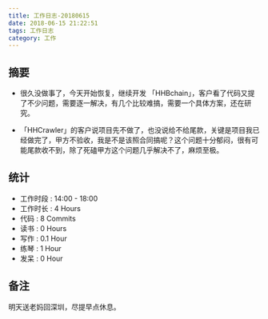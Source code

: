```yaml
---
title: 工作日志-20180615
date: 2018-06-15 21:22:51
tags: 工作日志
category: 工作
---
```



## 摘要

* 很久没做事了，今天开始恢复，继续开发 「HHBchain」，客户看了代码又提了不少问题，需要逐一解决，有几个比较难搞，需要一个具体方案，还在研究。

* 「HHCrawler」的客户说项目先不做了，也没说给不给尾款，关键是项目我已经做完了，甲方不验收，我是不是该照合同搞呢？这个问题十分郁闷，很有可能尾款收不到，除了死磕甲方这个问题几乎解决不了，麻烦至极。

## 统计

* 工作时段 : 14:00 - 18:00
* 工作时长 : 4 Hours
* 代码 : 8 Commits
* 读书 : 0 Hours
* 写作 : 0.1 Hour
* 练琴 : 1 Hour
* 发呆 : 0 Hour

## 备注

明天送老妈回深圳，尽提早点休息。